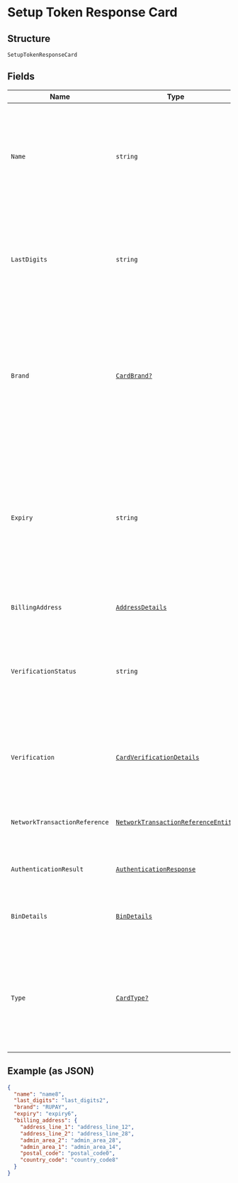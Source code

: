 
# Setup Token Response Card

## Structure

`SetupTokenResponseCard`

## Fields

| Name | Type | Tags | Description |
|  --- | --- | --- | --- |
| `Name` | `string` | Optional | The card holder's name as it appears on the card.<br><br>**Constraints**: *Minimum Length*: `2`, *Maximum Length*: `300`, *Pattern*: `^[A-Za-z ]+$` |
| `LastDigits` | `string` | Optional | The last digits of the payment card.<br><br>**Constraints**: *Minimum Length*: `2`, *Maximum Length*: `4`, *Pattern*: `[0-9]{2,}` |
| `Brand` | [`CardBrand?`](../../doc/models/card-brand.md) | Optional | The card network or brand. Applies to credit, debit, gift, and payment cards.<br><br>**Constraints**: *Minimum Length*: `1`, *Maximum Length*: `255`, *Pattern*: `^[A-Z_]+$` |
| `Expiry` | `string` | Optional | The year and month, in ISO-8601 `YYYY-MM` date format. See [Internet date and time format](https://tools.ietf.org/html/rfc3339#section-5.6).<br><br>**Constraints**: *Minimum Length*: `7`, *Maximum Length*: `7`, *Pattern*: `^[0-9]{4}-(0[1-9]\|1[0-2])$` |
| `BillingAddress` | [`AddressDetails`](../../doc/models/address-details.md) | Optional | Address request details. |
| `VerificationStatus` | `string` | Optional | Verification status of Card.<br><br>**Constraints**: *Minimum Length*: `1`, *Maximum Length*: `255`, *Pattern*: `^[0-9A-Z_]+$` |
| `Verification` | [`CardVerificationDetails`](../../doc/models/card-verification-details.md) | Optional | Card Verification details including the authorization details and 3D SECURE details. |
| `NetworkTransactionReference` | [`NetworkTransactionReferenceEntity`](../../doc/models/network-transaction-reference-entity.md) | Optional | Previous network transaction reference including id in response. |
| `AuthenticationResult` | [`AuthenticationResponse`](../../doc/models/authentication-response.md) | Optional | Results of Authentication such as 3D Secure. |
| `BinDetails` | [`BinDetails`](../../doc/models/bin-details.md) | Optional | Bank Identification Number (BIN) details used to fund a payment. |
| `Type` | [`CardType?`](../../doc/models/card-type.md) | Optional | Type of card. i.e Credit, Debit and so on.<br><br>**Constraints**: *Minimum Length*: `1`, *Maximum Length*: `255`, *Pattern*: `^[A-Z_]+$` |

## Example (as JSON)

```json
{
  "name": "name8",
  "last_digits": "last_digits2",
  "brand": "RUPAY",
  "expiry": "expiry6",
  "billing_address": {
    "address_line_1": "address_line_12",
    "address_line_2": "address_line_28",
    "admin_area_2": "admin_area_28",
    "admin_area_1": "admin_area_14",
    "postal_code": "postal_code0",
    "country_code": "country_code8"
  }
}
```

